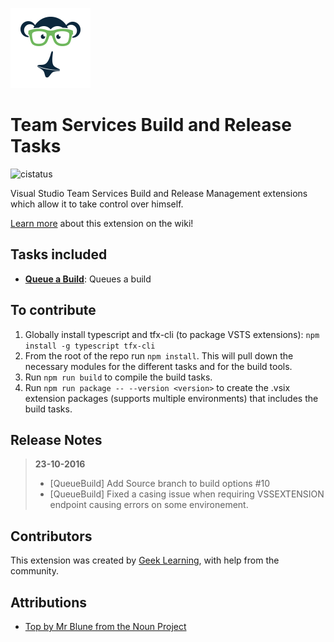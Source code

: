 ![Icon](https://github.com/geeklearningio/gl-vsts-tasks-inception/blob/master/Extension/extension-icon.png)

# Team Services Build and Release Tasks

![cistatus](https://geeklearning.visualstudio.com/_apis/public/build/definitions/f841b266-7595-4d01-9ee1-4864cf65aa73/57/badge)

Visual Studio Team Services Build and Release Management extensions which allow it to take control over himself.

[Learn more](https://github.com/geeklearningio/gl-vsts-tasks-inception/wiki) about this extension on the wiki!

## Tasks included

* **[Queue a Build](https://github.com/geeklearningio/gl-vsts-tasks-inception/wiki/Queue-Build)**: Queues a build

## To contribute

1. Globally install typescript and tfx-cli (to package VSTS extensions): `npm install -g typescript tfx-cli`
2. From the root of the repo run `npm install`. This will pull down the necessary modules for the different tasks and for the build tools.
3. Run `npm run build` to compile the build tasks.
4. Run `npm run package -- --version <version>` to create the .vsix extension packages (supports multiple environments) that includes the build tasks.

## Release Notes

> **23-10-2016**
> - [QueueBuild] Add Source branch to build options #10 
> - [QueueBuild] Fixed a casing issue when requiring VSSEXTENSION endpoint causing errors on some environement.

## Contributors

This extension was created by [Geek Learning](http://geeklearning.io/), with help from the community.

## Attributions

* [Top by Mr Blune from the Noun Project](https://thenounproject.com/term/inception/22598/)